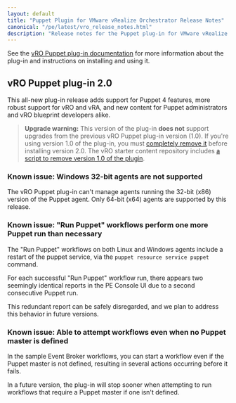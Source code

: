 ```yaml
---
layout: default
title: "Puppet Plugin for VMware vRealize Orchestrator Release Notes"
canonical: "/pe/latest/vro_release_notes.html"
description: "Release notes for the Puppet plug-in for VMware vRealize Orchestrator (vRO)."
---
```


See the [vRO Puppet plug-in documentation](./vro_intro.html) for more information about the plug-in and instructions on installing and using it.

## vRO Puppet plug-in 2.0

This all-new plug-in release adds support for Puppet 4 features, more robust support for vRO and vRA, and new content for Puppet administrators and vRO blueprint developers alike.

> **Upgrade warning:** This version of the plug-in **does not** support upgrades from the previous vRO Puppet plug-in version (1.0). If you're using version 1.0 of the plug-in, you must [completely remove it](https://kb.vmware.com/selfservice/microsites/search.do?language=en_US&cmd=displayKC&externalId=2064575) before installing version 2.0. The vRO starter content repository includes [a script to remove version 1.0 of the  plugin](https://github.com/puppetlabs/puppet-vro-starter_content/blob/production/scripts/remove_plugin.sh).

### Known issue: Windows 32-bit agents are not supported

The vRO Puppet plug-in can't manage agents running the 32-bit (x86) version of the Puppet agent. Only 64-bit (x64) agents are supported by this release.

### Known issue: "Run Puppet" workflows perform one more Puppet run than necessary

The "Run Puppet" workflows on both Linux and Windows agents include a restart of the puppet service, via the `puppet resource service puppet` command.

For each successful "Run Puppet" workflow run, there appears two seemingly identical reports in the PE Console UI due to a second consecutive Puppet run.

This redundant report can be safely disregarded, and we plan to address this behavior in future versions.

### Known issue: Able to attempt workflows even when no Puppet master is defined

In the sample Event Broker workflows, you can start a workflow even if the Puppet master is not defined, resulting in several actions occurring before it fails.

In a future version, the plug-in will stop sooner when attempting to run workflows that require a Puppet master if one isn't defined.
